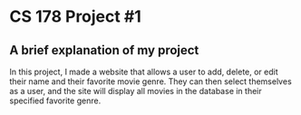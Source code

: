 # CS 178 Project #1 
## A brief explanation of my project

In this project, I made a website that allows a user to add, delete, or edit their name and their favorite movie genre.  They can then select themselves as a user, and the site will display all movies in the database in their specified favorite genre.
